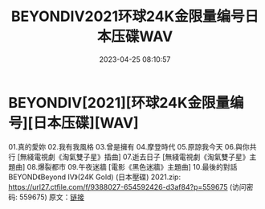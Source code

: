 ﻿---
title: BEYONDIV2021环球24K金限量编号日本压碟WAV
date: 2023-04-25 08:10:57
categories: WAV车载音乐、镜像
tags: 华语中文
---
# BEYONDIV[2021][环球24K金限量编号][日本压碟][WAV]

01.真的愛妳
02.我有我風格
03.曾是擁有
04.摩登時代
05.原諒我今天
06.與你共行 [無綫電視劇《淘氣雙子星》插曲]
07.逝去日子 [無綫電視劇《淘氣雙子星》主題曲]
08.爆裂都市
09.午夜迷牆 [電影《黑色迷牆》主題曲]
10.最後的對話
BEYOND《Beyond IV》(24K Gold) (日本壓碟) 2021.zip: https://url27.ctfile.com/f/9388027-654592426-d3af84?p=559675
(访问密码: 559675)
原文：[链接](https://blog.sina.com.cn/s/blog_1647c7e76010311la.html)